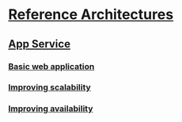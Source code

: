# [Reference Architectures](../index.md)
## [App Service](index.md)
### [Basic web application](basic-web-app.md)
### [Improving scalability](scalable-web-app.md)
### [Improving availability](multi-region-web-app.md)
